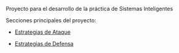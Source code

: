 Proyecto para el desarrollo de la práctica de Sistemas Inteligentes

Secciones principales del proyecto:

  * [Estrategias de Ataque](http://code.google.com/p/practicajgomas/wiki/EstrategiasAtaque)

  * [Estrategias de Defensa](http://code.google.com/p/practicajgomas/wiki/EstrategiasDefensa)